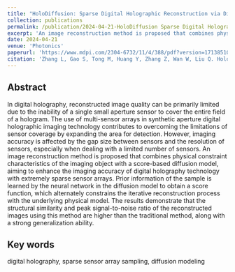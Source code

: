 ```yaml
---
title: "HoloDiffusion: Sparse Digital Holographic Reconstruction via Diffusion Modeling (co-first author)"
collection: publications
permalink: /publication/2024-04-21-HoloDiffusion Sparse Digital Holographic Reconstruction via Diffusion Modeling.md
excerpt: 'An image reconstruction method is proposed that combines physical constraint characteristics of the imaging object with a score-based diffusion model, aiming to enhance the imaging accuracy of digital holography technology with extremely sparse sensor arrays.'
date: 2024-04-21
venue: 'Photonics'
paperurl: 'https://www.mdpi.com/2304-6732/11/4/388/pdf?version=1713851060'
citation: 'Zhang L, Gao S, Tong M, Huang Y, Zhang Z, Wan W, Liu Q. HoloDiffusion: Sparse Digital Holographic Reconstruction via Diffusion Modeling. Photonics. 2024; 11(4):388. https://doi.org/10.3390/photonics11040388'
---
```


## Abstract
In digital holography, reconstructed image quality can be primarily limited due to the inability of a single small aperture sensor to cover the entire field of a hologram. The use of multi-sensor arrays in synthetic aperture digital holographic imaging technology contributes to overcoming the limitations of sensor coverage by expanding the area for detection. However, imaging accuracy is affected by the gap size between sensors and the resolution of sensors, especially when dealing with a limited number of sensors. An image reconstruction method is proposed that combines physical constraint characteristics of the imaging object with a score-based diffusion model, aiming to enhance the imaging accuracy of digital holography technology with extremely sparse sensor arrays. Prior information of the sample is learned by the neural network in the diffusion model to obtain a score function, which alternately constrains the iterative reconstruction process with the underlying physical model. The results demonstrate that the structural similarity and peak signal-to-noise ratio of the reconstructed images using this method are higher than the traditional method, along with a strong generalization ability. 

## Key words
digital holography, sparse sensor array sampling, diffusion modeling
